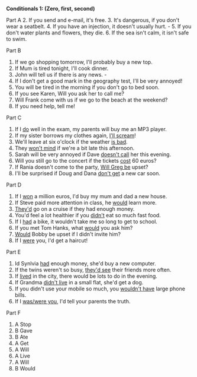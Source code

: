 **Conditionals 1: (Zero, first, second)**

Part A
2. If you send and e-mail, it's free.
3. It's dangerous, if you don't wear a seatbelt.
4. If you have an injection, it doesn't usually hurt. - 
5. If you don't water plants and flowers, they die.
6. If the sea isn't calm, it isn't safe to swim.

Part B
1. If we go shopping tomorrow, I'll probably buy a new top.
2. If Mum is tired tonight, I'll cook dinner.
3. John will tell us if there is any news. - 
4. If I don't get a good mark in the geography test, I'll be very annoyed!
5. You will be tired in the morning if you don't go to bed soon.
6. If you see Karen, Will you ask her to call me?
7. Will Frank come with us if we go to the beach at the weekend?
8. If you need help, tell me!

Part C
1. If I <u>do</u> well in the exam, my parents will buy me an MP3 player.
2. If my sister borrows my clothes again, <u>I'll scream</u>!
3. We'll leave at six o'clock if the weather <u>is bad</u>.
4. They <u>won't mind</u> if we're a bit late this afternoon.
5. Sarah will be very annoyed if Dave <u>doesn't call</u> her this evening.
6. Will you still go to the concert if the tickets <u>cost</u> 60 euros?
7. If Rania doesn't come to the party, <u>Will Greg be</u> upset?
8. I'll be surprised if Doug and Dana <u>don't get</u> a new car soon.

Part D
1. If I <u>won</u> a million euros, I'd buy my mum and dad a new house.
2. If Steve paid more attention in class, he <u>would</u> learn more.
3. <u>They'd</u> go on a cruise if they had enough money.
4. You'd feel a lot healthier if you <u>didn't</u> eat so much fast food.
5. If I <u>had</u> a bike, it wouldn't take me so long to get to school.
6. If you met Tom Hanks, what <u>would</u> you ask him?
7. <u>Would</u> Bobby be upset if I didn't invite him?
8. If I <u>were</u> you, I'd get a haircut!

Part E
1. Id Synlvia <u>had</u> enough money, she'd buy a new computer.
2. If the twins weren't so busy, <u>they'd see</u> their friends more often.
3. If <u>lived</u> in the city, there would be lots to do in the evening.
4. If Grandma <u>didn't live</u> in a small flat, she'd get a dog.
5. If you didn't use your mobile so much, you <u>wouldn't have</u> large phone bills. 
6. If I <u>was/were you</u>, I'd tell your parents the truth.

Part F
1. A Stop
2. B Gave
3. B Ate
4. A Get
5. A Will
6. A Live
7. A Will
8. B Would
